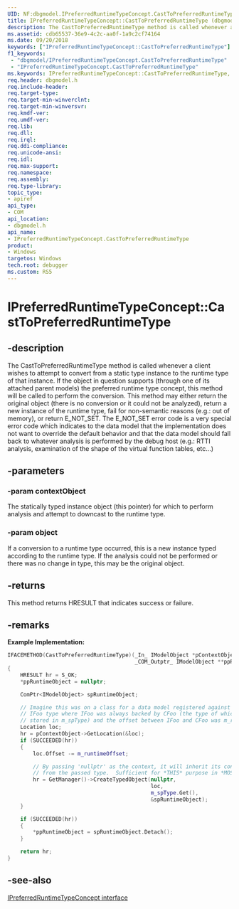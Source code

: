 ```yaml
---
UID: NF:dbgmodel.IPreferredRuntimeTypeConcept.CastToPreferredRuntimeType
title: IPreferredRuntimeTypeConcept::CastToPreferredRuntimeType (dbgmodel.h)
description: The CastToPreferredRuntimeType method is called whenever a client wishes to attempt to convert from a static type instance to the runtime type of that instance. 
ms.assetid: cdb65537-36e9-4c2c-aa0f-1a9c2cf74164
ms.date: 09/20/2018
keywords: ["IPreferredRuntimeTypeConcept::CastToPreferredRuntimeType"]
f1_keywords:
 - "dbgmodel/IPreferredRuntimeTypeConcept.CastToPreferredRuntimeType"
 - "IPreferredRuntimeTypeConcept.CastToPreferredRuntimeType"
ms.keywords: IPreferredRuntimeTypeConcept::CastToPreferredRuntimeType, CastToPreferredRuntimeType, IPreferredRuntimeTypeConcept.CastToPreferredRuntimeType, IPreferredRuntimeTypeConcept::CastToPreferredRuntimeType, IPreferredRuntimeTypeConcept.CastToPreferredRuntimeType
req.header: dbgmodel.h
req.include-header:
req.target-type:
req.target-min-winverclnt:
req.target-min-winversvr:
req.kmdf-ver:
req.umdf-ver:
req.lib:
req.dll:
req.irql: 
req.ddi-compliance:
req.unicode-ansi:
req.idl:
req.max-support:
req.namespace:
req.assembly:
req.type-library: 
topic_type: 
- apiref
api_type: 
- COM
api_location: 
- dbgmodel.h
api_name: 
- IPreferredRuntimeTypeConcept.CastToPreferredRuntimeType
product:
- Windows
targetos: Windows
tech.root: debugger
ms.custom: RS5
---
```


# IPreferredRuntimeTypeConcept::CastToPreferredRuntimeType


## -description

The CastToPreferredRuntimeType method is called whenever a client wishes to attempt to convert from a static type instance to the runtime type of that instance. If the object in question supports (through one of its attached parent models) the preferred runtime type concept, this method will be called to perform the conversion. This method may either return the original object (there is no conversion or it could not be analyzed), return a new instance of the runtime type, fail for non-semantic reasons (e.g.: out of memory), or return E_NOT_SET. The E_NOT_SET error code is a very special error code which indicates to the data model that the implementation does not want to override the default behavior and that the data model should fall back to whatever analysis is performed by the debug host (e.g.: RTTI analysis, examination of the shape of the virtual function tables, etc...) 

## -parameters

### -param contextObject
The statically typed instance object (this pointer) for which to perform analysis and attempt to downcast to the runtime type.

### -param object
If a conversion to a runtime type occurred, this is a new instance typed according to the runtime type. If the analysis could not be performed or there was no change in type, this may be the original object.


## -returns
This method returns HRESULT that indicates success or failure.

## -remarks

**Example Implementation:**

```cpp
IFACEMETHOD(CastToPreferredRuntimeType)(_In_ IModelObject *pContextObject, 
                                        _COM_Outptr_ IModelObject **ppRuntimeObject)
{
    HRESULT hr = S_OK;
    *ppRuntimeObject = nullptr;

    ComPtr<IModelObject> spRuntimeObject;

    // Imagine this was on a class for a data model registered against some 
    // IFoo type where IFoo was always backed by CFoo (the type of which is 
    // stored in m_spType) and the offset between IFoo and CFoo was m_runtimeOffset.
    Location loc;
    hr = pContextObject->GetLocation(&loc);
    if (SUCCEEDED(hr))
    {
        loc.Offset -= m_runtimeOffset;

        // By passing 'nullptr' as the context, it will inherit its context 
        // from the passed type.  Sufficient for *THIS* purpose in *MOST* cases.
        hr = GetManager()->CreateTypedObject(nullptr, 
                                             loc, 
                                             m_spType.Get(), 
                                             &spRuntimeObject);
    }

    if (SUCCEEDED(hr))
    {
        *ppRuntimeObject = spRuntimeObject.Detach();
    }

    return hr;
}
```


## -see-also

[IPreferredRuntimeTypeConcept interface](nn-dbgmodel-ipreferredruntimetypeconcept.md)

